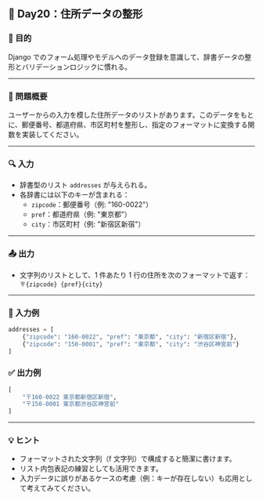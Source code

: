 ## 🧠 Day20：住所データの整形

### 🎯 目的

Django でのフォーム処理やモデルへのデータ登録を意識して、辞書データの整形とバリデーションロジックに慣れる。

---

### 📘 問題概要

ユーザーからの入力を模した住所データのリストがあります。このデータをもとに、郵便番号、都道府県、市区町村を整形し、指定のフォーマットに変換する関数を実装してください。

---

### 🔍 入力

- 辞書型のリスト `addresses` が与えられる。
- 各辞書には以下のキーが含まれる：
  - `zipcode`：郵便番号（例: "160-0022"）
  - `pref`：都道府県（例: "東京都"）
  - `city`：市区町村（例: "新宿区新宿"）

---

### 📤 出力

- 文字列のリストとして、1 件あたり 1 行の住所を次のフォーマットで返す：
  `〒{zipcode} {pref}{city}`

---

### 🧪 入力例

```python
addresses = [
    {"zipcode": "160-0022", "pref": "東京都", "city": "新宿区新宿"},
    {"zipcode": "150-0001", "pref": "東京都", "city": "渋谷区神宮前"}
]
```

### ✅ 出力例

```python
[
    "〒160-0022 東京都新宿区新宿",
    "〒150-0001 東京都渋谷区神宮前"
]
```

---

### 💡 ヒント

- フォーマットされた文字列（f 文字列）で構成すると簡潔に書けます。
- リスト内包表記の練習としても活用できます。
- 入力データに誤りがあるケースの考慮（例：キーが存在しない）も応用として考えてみてください。
